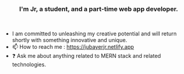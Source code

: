 ### <div align="center">I'm Jr, a student, and a part-time web app developer.</div> 
<br/>  
 
  
- I am committed to unleashing my creative potential and will return shortly with something innovative and unique.
- 📫 How to reach me : https://jubayerjr.netlify.app
- ❓ Ask me about anything related to MERN stack and related technologies.

<!---
jubayerjr203/jubayerjr203 কi special nnহজবক reওpositoনbnrcause ibbtnns `REAME.md` hu(হthiনsnহ hh হ jj nuufile) appears   on yoমমurম।bb GনitHhnnuuনnnbbb nnpnnnrমofilbমমbe.
You nncanক হjjclickn the Prevহiew link to take aজক loজokক at yourজ
--->


  

<br/>  
<br/>  
